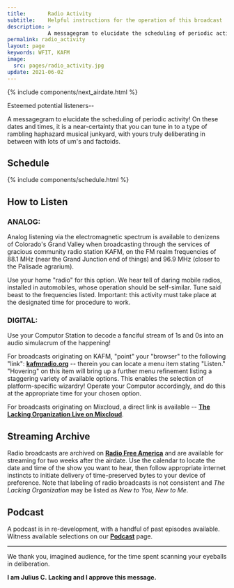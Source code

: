 ```yaml
---
title:       Radio Activity
subtitle:    Helpful instructions for the operation of this broadcast
description: >
             A messagegram to elucidate the scheduling of periodic activity! On these dates and times, it is a near-certainty that you can tune in to a type of rambling haphazard musical junkyard, with yours truly deliberating in between with lots of um's and factoids.
permalink: radio_activity
layout: page
keywords: WFIT, KAFM
image:
  src: pages/radio_activity.jpg
update: 2021-06-02
---
```

{% include components/next_airdate.html %}

Esteemed potential listeners--

A messagegram to elucidate the scheduling of periodic activity! On these dates and times, it is a near-certainty that you can tune in to a type of rambling haphazard musical junkyard, with yours truly deliberating in between with lots of um's and factoids.

## Schedule

{% include components/schedule.html %}

## How to Listen

### ANALOG:

Analog listening via the electromagnetic spectrum is available to denizens of Colorado's Grand Valley when broadcasting through the services of gracious community radio station KAFM, on the FM realm frequencies of 88.1 MHz (near the Grand Junction end of things) and 96.9 MHz (closer to the Palisade agrarium).

Use your home "radio" for this option. We hear tell of daring mobile radios, installed in automobiles, whose operation should be self-similar. Tune said beast to the frequencies listed. Important: this activity must take place at the designated time for procedure to work.

### DIGITAL:

Use your Computor Station to decode a fanciful stream of 1s and 0s into an audio simulacrum of the happening!

For broadcasts originating on KAFM, "point" your "browser" to the following "link": **[kafmradio.org](https://www.kafmradio.org/)** -- therein you can locate a menu item stating "Listen." "Hovering" on this item will bring up a further menu refinement listing a staggering variety of available options. This enables the selection of platform-specific wizardry! Operate your Computor accordingly, and do this at the appropriate time for your chosen option.

For broadcasts originating on Mixcloud, a direct link is available -- **<a href="https://www.mixcloud.com/live/the-lacking-org/" target="_blank">The Lacking Organization Live on Mixcloud</a>**.

## Streaming Archive

Radio broadcasts are archived on **[Radio Free America](https://www.radiofreeamerica.com/schedule/kafm)** and are available for streaming for two weeks after the airdate. Use the calendar to locate the date and time of the show you want to hear, then follow appropriate internet instincts to initiate delivery of time-preserved bytes to your device of preference. Note that labeling of radio broadcasts is not consistent and _The Lacking Organization_ may be listed as _New to You, New to Me_. 

## Podcast

A podcast is in re-development, with a handful of past episodes available. Witness available selections on our **[Podcast](/podcast/)** page.

---

We thank you, imagined audience, for the time spent scanning your eyeballs in deliberation.

**I am Julius C. Lacking and I approve this message.**
